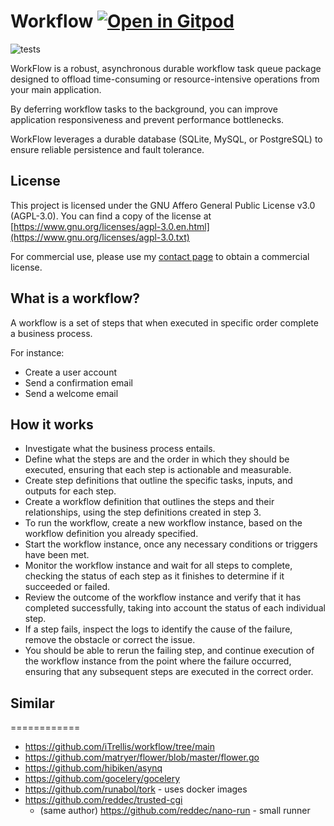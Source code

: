 # Workflow <a href="https://gitpod.io/#https://github.com/gouniverse/workflow" style="float:right:"><img src="https://gitpod.io/button/open-in-gitpod.svg" alt="Open in Gitpod" loading="lazy"></a>

![tests](https://github.com/gouniverse/workflow/workflows/tests/badge.svg)

WorkFlow is a robust, asynchronous durable workflow task queue package designed to offload time-consuming or resource-intensive operations from your main application.

By deferring workflow tasks to the background, you can improve application responsiveness and prevent performance bottlenecks.

WorkFlow leverages a durable database (SQLite, MySQL, or PostgreSQL) to ensure reliable persistence and fault tolerance.

## License

This project is licensed under the GNU Affero General Public License v3.0 (AGPL-3.0). You can find a copy of the license at [https://www.gnu.org/licenses/agpl-3.0.en.html](https://www.gnu.org/licenses/agpl-3.0.txt)

For commercial use, please use my [contact page](https://lesichkov.co.uk/contact) to obtain a commercial license.

## What is a workflow?

A workflow is a set of steps that when executed in specific order
complete a business process.

For instance:

- Create a user account
- Send a confirmation email
- Send a welcome email

## How it works

- Investigate what the business process entails.
- Define what the steps are and the order in which they should be executed,
  ensuring that each step is actionable and measurable.
- Create step definitions that outline the specific tasks, inputs, and outputs
  for each step.
- Create a workflow definition that outlines the steps and their relationships,
  using the step definitions created in step 3.
- To run the workflow, create a new workflow instance, based on the workflow 
  definition you already specified.
- Start the workflow instance, once any necessary conditions or triggers have been met.
- Monitor the workflow instance and wait for all steps to complete,
  checking the status of each step as it finishes to determine
  if it succeeded or failed.
- Review the outcome of the workflow instance and verify that it has completed
  successfully, taking into account the status of each individual step.
- If a step fails, inspect the logs to identify the cause of the failure,
  remove the obstacle or correct the issue.
- You should be able to rerun the failing step, and continue execution of
  the workflow instance from the point where the failure occurred,
  ensuring that any subsequent steps are executed in the correct order.



## Similar
============
- https://github.com/iTrellis/workflow/tree/main
- https://github.com/matryer/flower/blob/master/flower.go
- https://github.com/hibiken/asynq
- https://github.com/gocelery/gocelery
- https://github.com/runabol/tork - uses docker images
- https://github.com/reddec/trusted-cgi
  - (same author) https://github.com/reddec/nano-run - small runner
